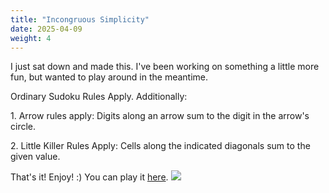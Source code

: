 ```yaml
---
title: "Incongruous Simplicity"
date: 2025-04-09
weight: 4
---
```


<p>I just sat down and made this. I've been working on something a little more fun, but wanted to play around in the meantime.</p>
<p>
Ordinary Sudoku Rules Apply. Additionally:
</p>
<p>
1. Arrow rules apply: Digits along an arrow sum to the digit in the arrow's circle.
</p>
<p>
2. Little Killer Rules Apply: Cells along the indicated diagonals sum to the given value.
</p>
<p>That's it! Enjoy! :)
You can play it <a href="https://tinyurl.com/incongruoussimplicity">here</a>.

<img src="/Dateien/bild.php?data=1b76f831-21132-3030304335332d31"/>
</p>